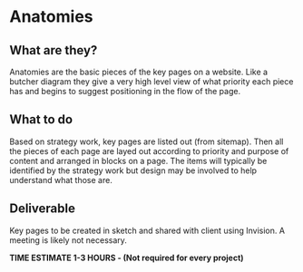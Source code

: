 
# Anatomies

## What are they?
Anatomies are the basic pieces of the key pages on a website. Like a butcher diagram they give a very high level view of what priority each piece has and begins to suggest positioning in the flow of the page.

## What to do
Based on strategy work, key pages are listed out (from sitemap). Then all the pieces of each page are layed out according to priority and purpose of content and arranged in blocks on a page. The items will typically be identified by the strategy work but design may be involved to help understand what those are. 

## Deliverable
Key pages to be created in sketch and shared with client using Invision. A meeting is likely not necessary.

**TIME ESTIMATE 1-3 HOURS - (Not required for every project)**
